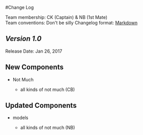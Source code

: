 #Change Log

Team membership:  CK (Captain) & NB (1st Mate)  
Team conventions: Don't be silly
Changelog format: [Markdown](https://github.com/adam-p/markdown-here/wiki/Markdown-Cheatsheet) 

## *Version 1.0*

Release Date: Jan 26, 2017

## New Components

-   Not Much

    -   all kinds of not much (CB)
    
## Updated Components

-   models

    -   all kinds of not much (NB)
